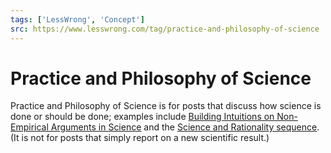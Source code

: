 ```yaml
---
tags: ['LessWrong', 'Concept']
src: https://www.lesswrong.com/tag/practice-and-philosophy-of-science
---
```


# Practice and Philosophy of Science
Practice and Philosophy of Science is for posts that discuss how science is done or should be done; examples include [Building Intuitions on Non-Empirical Arguments in Science](https://www.lesswrong.com/posts/tSemJckYr29Gnxod2/building-intuitions-on-non-empirical-arguments-in-science) and the [Science and Rationality sequence](https://www.lesswrong.com/s/fxynfGCSHpY4FmBZy). (It is not for posts that simply report on a new scientific result.)


